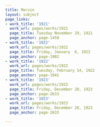 ```yaml
---
title: Marvin
layout: subject
page_links:
- work_title: '1921'
  work_url: pages/works/1921
  page_title: Tuesday November 29, 1921
  page_anchor: page-1459
- work_title: '1922'
  work_url: pages/works/1922
  page_title: Friday, January  6, 1922
  page_anchor: page-1902
- work_title: '1922'
  work_url: pages/works/1922
  page_title: Tuesday, February 14, 1922
  page_anchor: page-1941
- work_title: '1923'
  work_url: pages/works/1923
  page_title: Friday, December 28, 1923
  page_anchor: page-2633
- work_title: '1923'
  work_url: pages/works/1923
  page_title: Friday, December 28, 1923
  page_anchor: page-2633

---
```

